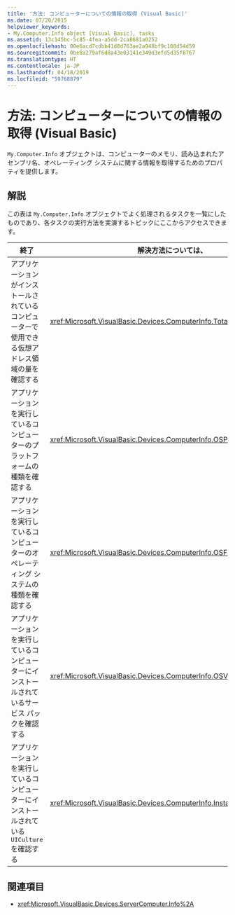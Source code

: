 ```yaml
---
title: '方法: コンピューターについての情報の取得 (Visual Basic)'
ms.date: 07/20/2015
helpviewer_keywords:
- My.Computer.Info object [Visual Basic], tasks
ms.assetid: 13c145bc-5c85-4fea-a5dd-2ca8681a0252
ms.openlocfilehash: 00e6acd7cdbb41d8d763ae2a948bf9c108d54d59
ms.sourcegitcommit: 0be8a279af6d8a43e03141e349d3efd5d35f8767
ms.translationtype: HT
ms.contentlocale: ja-JP
ms.lasthandoff: 04/18/2019
ms.locfileid: "59768879"
---
```

# <a name="getting-information-about-the-computer-visual-basic"></a>方法: コンピューターについての情報の取得 (Visual Basic)
`My.Computer.Info` オブジェクトは、コンピューターのメモリ、読み込まれたアセンブリ名、オペレーティング システムに関する情報を取得するためのプロパティを提供します。  
  
## <a name="remarks"></a>解説  
 この表は `My.Computer.Info` オブジェクトでよく処理されるタスクを一覧にしたものであり、各タスクの実行方法を実演するトピックにここからアクセスできます。  
  
|終了|解決方法については、|  
|---|---|   
|アプリケーションがインストールされているコンピューターで使用できる仮想アドレス領域の量を確認する|<xref:Microsoft.VisualBasic.Devices.ComputerInfo.TotalVirtualMemory%2A>|  
|アプリケーションを実行しているコンピューターのプラットフォームの種類を確認する|<xref:Microsoft.VisualBasic.Devices.ComputerInfo.OSPlatform%2A>|  
|アプリケーションを実行しているコンピューターのオペレーティング システムの種類を確認する|<xref:Microsoft.VisualBasic.Devices.ComputerInfo.OSFullName%2A>|  
|アプリケーションを実行しているコンピューターにインストールされているサービス パックを確認する|<xref:Microsoft.VisualBasic.Devices.ComputerInfo.OSVersion%2A>|  
|アプリケーションを実行しているコンピューターにインストールされている `UICulture` を確認する|<xref:Microsoft.VisualBasic.Devices.ComputerInfo.InstalledUICulture%2A>|  
  
## <a name="see-also"></a>関連項目

- <xref:Microsoft.VisualBasic.Devices.ServerComputer.Info%2A>
